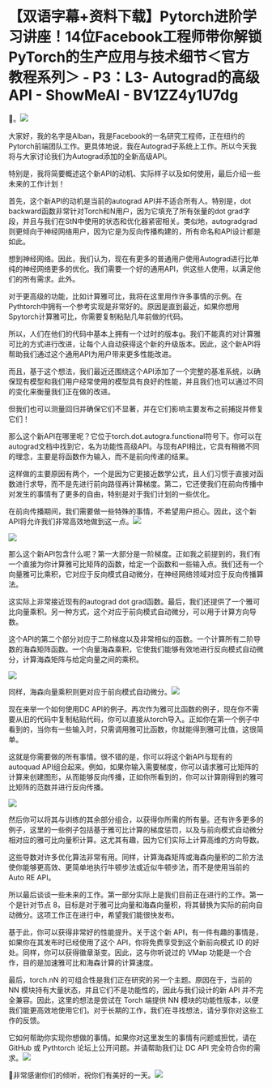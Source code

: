 # 【双语字幕+资料下载】Pytorch进阶学习讲座！14位Facebook工程师带你解锁PyTorch的生产应用与技术细节＜官方教程系列＞ - P3：L3- Autograd的高级API - ShowMeAI - BV1ZZ4y1U7dg

🎼。![](img/ae640e7b46aaf17bba8e02172f49117e_1.png)

大家好，我的名字是Alban，我是Facebook的一名研究工程师，正在纽约的Pytorch前端团队工作。更具体地说，我在Autograd子系统上工作。所以今天我将与大家讨论我们为Autograd添加的全新高级API。

特别是，我将简要概述这个新API的动机、实际样子以及如何使用，最后介绍一些未来的工作计划！[](img/ae640e7b46aaf17bba8e02172f49117e_3.png)

首先，这个新API的动机是当前的autograd API并不适合所有人。特别是，dot backward函数非常针对Torch和N用户，因为它填充了所有张量的dot grad字段，并且与我们在StN中使用的状态和优化器紧密相关。类似地，autogradgrad则更倾向于神经网络用户，因为它是为反向传播构建的，所有命名和API设计都是如此。

想到神经网络。因此，我们认为，现在有更多的普通用户使用Autograd进行比单纯的神经网络更多的优化。我们需要一个好的通用API，供这些人使用，以满足他们的所有需求。此外。

对于更高级的功能，比如计算雅可比，我将在这里用作许多事情的示例。在Pythtorch中拥有一个参考实现是非常好的。原因是直到最近，如果你想用Spytorch计算雅可比，你需要复制粘贴几年前做的代码。

所以，人们在他们的代码中基本上拥有一个过时的版本g。我们不能真的对计算雅可比的方式进行改进，让每个人自动获得这个新的升级版本。因此，这个新API将帮助我们通过这个通用API为用户带来更多性能改进。

而且，基于这个想法，我们最近还围绕这个API添加了一个完整的基准系统，以确保现有模型和我们用户经常使用的模型具有良好的性能，并且我们也可以通过不同的变化来衡量我们正在做的改进。

但我们也可以测量回归并确保它们不显著，并在它们影响主要发布之前捕捉并修复它们！[](img/ae640e7b46aaf17bba8e02172f49117e_5.png)

那么这个新API在哪里呢？它位于torch.dot.autogra.functional符号下。你可以在autograd文档中找到它，名为功能性高级API。与现有API相比，它具有稍微不同的理念，主要是将函数作为输入，而不是前向传递的结果。

这样做的主要原因有两个，一个是因为它更接近数学公式，且人们习惯于直接对函数进行求导，而不是先进行前向路径再计算梯度。第二，它还使我们在前向传播中对发生的事情有了更多的自由，特别是对于我们计划的一些优化。

在前向传播期间，我们需要做一些特殊的事情，不希望用户担心。因此，这个新API将允许我们非常高效地做到这一点。![](img/ae640e7b46aaf17bba8e02172f49117e_7.png)

![](img/ae640e7b46aaf17bba8e02172f49117e_8.png)

那么这个新API包含什么呢？第一大部分是一阶梯度。正如我之前提到的，我们有一个直接为你计算雅可比矩阵的函数，给定一个函数和一些输入点。我们还有一个向量雅可比乘积，它对应于反向模式自动微分，在神经网络领域对应于反向传播算法。

这实际上非常接近现有的autograd dot grad函数。最后，我们还提供了一个雅可比向量乘积。另一种方式，这个对应于前向模式自动微分，可以用于计算方向导数。

这个API的第二个部分对应于二阶梯度以及非常相似的函数。一个计算所有二阶导数的海森矩阵函数。一个向量海森乘积，它使我们能够有效地进行反向模式自动微分，计算海森矩阵与给定向量之间的乘积。

![](img/ae640e7b46aaf17bba8e02172f49117e_10.png)

同样，海森向量乘积则更对应于前向模式自动微分。![](img/ae640e7b46aaf17bba8e02172f49117e_12.png)

现在来举一个如何使用DC API的例子。再次作为雅可比函数的例子，现在你不需要从旧的代码中复制粘贴代码，你可以直接从torch导入。正如你在第一个例子中看到的，当你有一些输入时，只需调用雅可比函数，你就能得到雅可比值，这很简单。

这就是你需要做的所有事情。很不错的是，你可以将这个新API与现有的autoquad API组合起来。例如，如果你输入需要梯度，你可以请求雅可比矩阵的计算来创建图形，从而能够反向传播，正如你所看到的，你可以计算刚得到的雅可比矩阵的范数并进行反向传播。

![](img/ae640e7b46aaf17bba8e02172f49117e_14.png)

然后你可以将其与训练的其余部分组合，以获得你所需的所有量。还有许多更多的例子，这里的一些例子包括基于雅可比计算的梯度惩罚，以及与前向模式自动微分相对应的雅可比向量积计算。这尤其有趣，因为它们实际上计算高维的方向导数。

这些导数对许多优化算法非常有用。同样，计算海森矩阵或海森向量积的二阶方法使你能够更高效、更简单地执行牛顿步法或近似牛顿步法，而不是使用当前的 Auto RE API。

所以最后谈谈一些未来的工作。第一部分实际上是我们目前正在进行的工作。第一个是针对节点 8，目标是对于雅可比向量和海森向量积，将其替换为实际的前向自动微分。这项工作正在进行中，希望我们能很快发布。

基于此，你可以获得非常好的性能提升。关于这个新 API，有一件有趣的事情是，如果你在其发布时已经使用了这个 API，你将免费享受到这个新前向模式 ID 的好处。同样，你可以获得徽章渐变。因此，这与你听说过的 VMap 功能是一个合作，目的是加速雅可比和海森计算的计算速度。

最后，torch.nN 的可组合性是我们正在研究的另一个主题。原因在于，当前的 NN 模块持有大量状态，并且它们不是功能性的，因此与我们设计的新 API 并不完全兼容。因此，这里的想法是尝试在 Torch 端提供 NN 模块的功能性版本，以便我们能更高效地使用它们。对于长期的工作，我们在寻找想法，请分享你对这些工作的反馈。

它如何帮助你实现你想做的事情。如果你对这里发生的事情有问题或担忧，请在 GitHub 或 Pythtorch 论坛上公开问题。并请帮助我们让 DC API 完全符合你的需求。![](img/ae640e7b46aaf17bba8e02172f49117e_16.png)

🎼非常感谢你们的倾听，祝你们有美好的一天。![](img/ae640e7b46aaf17bba8e02172f49117e_18.png)
